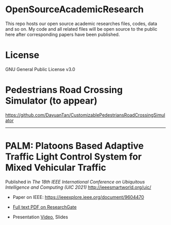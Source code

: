 # OpenSourceAcademicResearch
This repo hosts our open source academic researches files, codes, data and so on. My code and all related files will be open source to the public here after corresponding papers have been published.  

# License

GNU General Public License v3.0


# Pedestrians Road Crossing Simulator (to appear)

https://github.com/DayuanTan/CustomizablePedestriansRoadCrossingSimulator


------
# PALM: Platoons Based Adaptive Traffic Light Control System for Mixed Vehicular Traffic

Published in *The 18th IEEE International Conference on Ubiquitous Intelligence and Computing (UIC 2021)* http://ieeesmartworld.org/uic/

- Paper on IEEE: https://ieeexplore.ieee.org/document/9604470 

- [Full text PDF on ResearchGate](https://www.researchgate.net/publication/356369368_PALM_Platoons_Based_Adaptive_Traffic_Light_Control_System_for_Mixed_Vehicular_Traffic/stats#fullTextFileContent)

- Presentation [Video](https://www.youtube.com/watch?v=1FBGxjMKMS8), Slides

